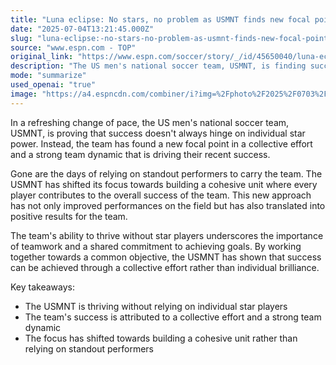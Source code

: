```yaml
---
title: "Luna eclipse: No stars, no problem as USMNT finds new focal point"
date: "2025-07-04T13:21:45.000Z"
slug: "luna-eclipse:-no-stars-no-problem-as-usmnt-finds-new-focal-point"
source: "www.espn.com - TOP"
original_link: "https://www.espn.com/soccer/story/_/id/45650040/luna-eclipse-no-stars-no-problem-usmnt-finds-new-focal-point"
description: "The US men's national soccer team, USMNT, is finding success through a collective team effort rather than individual star power. By emphasizing teamwork and a strong team dynamic, the USMNT has improved its performances on the field and achieved positive results. This shift in focus highlights the importance of working together towards a common goal, showing that success can be achieved through a collective effort rather than relying on standout performers."
mode: "summarize"
used_openai: "true"
image: "https://a4.espncdn.com/combiner/i?img=%2Fphoto%2F2025%2F0703%2Fr1514261_2_1296x729_16%2D9.jpg"
---
```


In a refreshing change of pace, the US men's national soccer team, USMNT, is proving that success doesn't always hinge on individual star power. Instead, the team has found a new focal point in a collective effort and a strong team dynamic that is driving their recent success.

Gone are the days of relying on standout performers to carry the team. The USMNT has shifted its focus towards building a cohesive unit where every player contributes to the overall success of the team. This new approach has not only improved performances on the field but has also translated into positive results for the team.

The team's ability to thrive without star players underscores the importance of teamwork and a shared commitment to achieving goals. By working together towards a common objective, the USMNT has shown that success can be achieved through a collective effort rather than individual brilliance.

Key takeaways:
- The USMNT is thriving without relying on individual star players
- The team's success is attributed to a collective effort and a strong team dynamic
- The focus has shifted towards building a cohesive unit rather than relying on standout performers